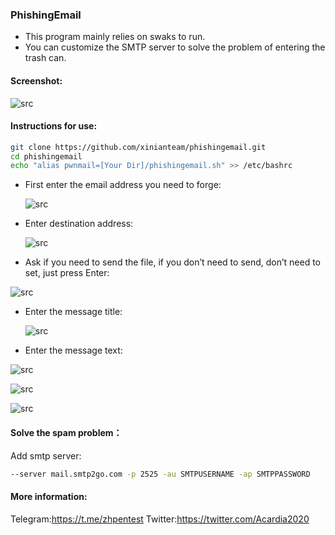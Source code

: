 ### PhishingEmail

- This program mainly relies on swaks to run.
- You can customize the SMTP server to solve the problem of entering the trash can.

#### Screenshot:

![src](https://i.imgur.com/FQXZgma.png)



#### Instructions for use:

```bash
git clone https://github.com/xinianteam/phishingemail.git
cd phishingemail
echo "alias pwnmail=[Your Dir]/phishingemail.sh" >> /etc/bashrc
```



- First enter the email address you need to forge:

  ![src](https://i.imgur.com/giWFsaT.png)

- Enter destination address:

  ![src](https://i.imgur.com/7W26T4B.png)



- Ask if you need to send the file, if you don’t need to send, don’t need to set, just press Enter:

![src](https://i.imgur.com/t6xiMef.png)



- Enter the message title:

  ![src](https://i.imgur.com/z2VRY5i.png)

  

- Enter the message text:

![src](https://i.imgur.com/YVLvquk.png)

![src](https://i.imgur.com/nXI5Hvk.png)

![src](https://i.imgur.com/htgweVG.png)

#### Solve the spam problem：

Add smtp server:

```bash
--server mail.smtp2go.com -p 2525 -au SMTPUSERNAME -ap SMTPPASSWORD
```

#### More information:

Telegram:https://t.me/zhpentest
Twitter:https://twitter.com/Acardia2020





